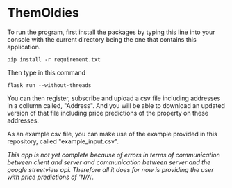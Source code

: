 # ThemOldies

To run the program, first install the packages by typing this line into your console with the current directory being the one that contains this application.
```
pip install -r requirement.txt
```
Then type in this command
```
flask run --without-threads
```
You can then register, subscribe and upload a csv file including addresses in a collumn called, "Address". And you will be able to download an updated version of that file including price predictions of the property on these addresses.

As an example csv file, you can make use of the example provided in this repository, called "example_input.csv".

*This app is not yet complete because of errors in terms of communication between client and server and communication between server and the google streetview api. Therefore all it does for now is providing the user with price predictions of 'N/A'.*
